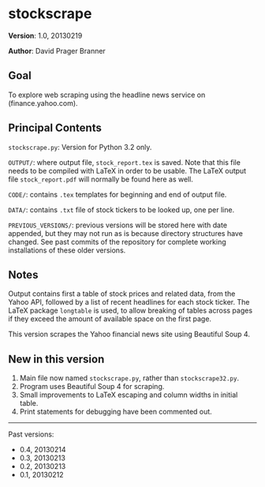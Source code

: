 stockscrape
===========

**Version**: 1.0, 20130219

**Author**: David Prager Branner


Goal
----
To explore web scraping using the headline news service on (finance.yahoo.com).

Principal Contents
------------------

`stockscrape.py`: Version for Python 3.2 only.

`OUTPUT/`: where output file, `stock_report.tex` is saved. Note that this file needs to be compiled with LaTeX in order to be usable. The LaTeX output file `stock_report.pdf` will normally be found here as well.

`CODE/`: contains `.tex` templates for beginning and end of output file.

`DATA/`: contains `.txt` file of stock tickers to be looked up, one per line.

`PREVIOUS_VERSIONS/`: previous versions will be stored here with date appended, but they may not run as is because directory structures have changed. See past commits of the repository for complete working installations of these older versions.

Notes
-----

Output contains first a table of stock prices and related data, from the Yahoo API, followed by a list of recent headlines for each stock ticker. The LaTeX package `longtable` is used, to allow breaking of tables across pages if they exceed the amount of available space on the first page.

This version scrapes the Yahoo financial news site using Beautiful Soup 4. 


New in this version
-------------------
1. Main file now named `stockscrape.py`, rather than `stockscrape32.py`.
1. Program uses Beautiful Soup 4 for scraping. 
1. Small improvements to LaTeX escaping and column widths in initial table.
1. Print statements for debugging have been commented out.

---

Past versions:

 * 0.4, 20130214
 * 0.3, 20130213
 * 0.2, 20130213
 * 0.1, 20130212
